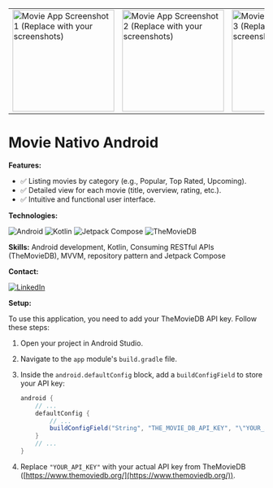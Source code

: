 <table align = "center" style = "border-collapse: collapse;">
  <tr>
    <td style = "border: none;"><img src="https://github.com/JassonRDV/movie2you_job_vacancy_test_result/blob/master/images/1.png" width="200" alt="Movie App Screenshot 1 (Replace with your screenshots)"></td>
    <td style = "border: none;"><img src="https://github.com/JassonRDV/movie2you_job_vacancy_test_result/blob/master/images/2.png" width="200" alt="Movie App Screenshot 2 (Replace with your screenshots)"></td>
    <td style = "border: none;"><img src="https://github.com/JassonRDV/movie2you_job_vacancy_test_result/blob/master/images/3.png" width="200" alt="Movie App Screenshot 3 (Replace with your screenshots)"></td>
  </tr>
</table>

# Movie Nativo Android

**Features:**
* ✅ Listing movies by category (e.g., Popular, Top Rated, Upcoming).
* ✅ Detailed view for each movie (title, overview, rating, etc.).
* ✅ Intuitive and functional user interface.

**Technologies:**
<p align="left">
  <img src="https://img.shields.io/badge/Android-3DDC84?style=for-the-badge&logo=android&logoColor=white" alt="Android"/>
  <img src="https://img.shields.io/badge/Kotlin-0095D5?style=for-the-badge&logo=kotlin&logoColor=white" alt="Kotlin"/>
  <img src="https://img.shields.io/badge/Jetpack_Compose-4285F4?style=for-the-badge&logo=jetpackcompose&logoColor=white" alt="Jetpack Compose"/>
  <img src="https://img.shields.io/badge/TheMovieDB-01D277?style=for-the-badge&logo=themoviedb&logoColor=white" alt="TheMovieDB"/>
</p>

**Skills:** Android development, Kotlin, Consuming RESTful APIs (TheMovieDB), MVVM, repository pattern and Jetpack Compose

**Contact:**
<p align="left">
  <a href="https://www.linkedin.com/in/jasson-ramos-66b897340/" target="_blank">
    <img src="https://img.shields.io/badge/LinkedIn-0077B5?style=for-the-badge&logo=linkedin&logoColor=white" alt="LinkedIn"/>
  </a> 
</p>

**Setup:**

To use this application, you need to add your TheMovieDB API key. Follow these steps:

1.  Open your project in Android Studio.
2.  Navigate to the `app` module's `build.gradle` file.
3.  Inside the `android.defaultConfig` block, add a `buildConfigField` to store your API key:

    ```gradle
    android {
        // ...
        defaultConfig {
            // ...
            buildConfigField("String", "THE_MOVIE_DB_API_KEY", "\"YOUR_API_KEY\"")
        }
        // ...
    }
    ```

4.  Replace `"YOUR_API_KEY"` with your actual API key from TheMovieDB ([https://www.themoviedb.org/](https://www.themoviedb.org/)).
